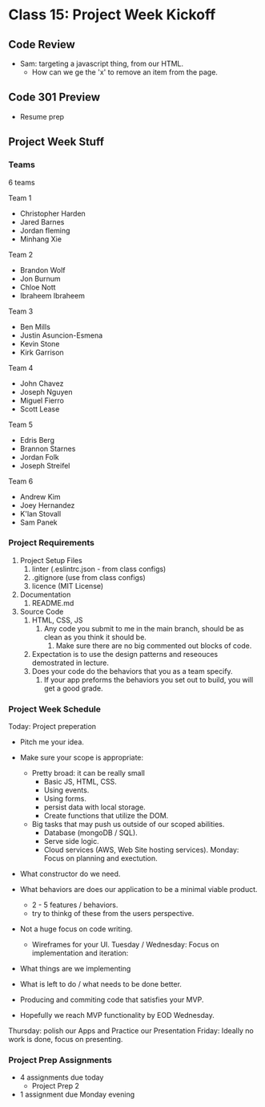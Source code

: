 # Class 15: Project Week Kickoff

## Code Review

* Sam: targeting a javascript thing, from our HTML.
  * How can we ge the 'x' to remove an item from the page.

## Code 301 Preview

* Resume prep

## Project Week Stuff

### Teams

6 teams

Team 1

* Christopher Harden
* Jared Barnes
* Jordan fleming
* Minhang Xie

Team 2

* Brandon Wolf
* Jon Burnum
* Chloe Nott
* Ibraheem Ibraheem

Team 3

* Ben Mills
* Justin Asuncion-Esmena
* Kevin Stone
* Kirk Garrison

Team 4

* John Chavez
* Joseph Nguyen
* Miguel Fierro
* Scott Lease

Team 5

* Edris Berg
* Brannon Starnes
* Jordan Folk
* Joseph Streifel

Team 6

* Andrew Kim
* Joey Hernandez
* K'lan Stovall
* Sam Panek

### Project Requirements

1. Project Setup Files
   1. linter (.eslintrc.json - from class configs)
   2. .gitignore (use from class configs)
   3. licence (MIT License)
2. Documentation
   1. README.md
3. Source Code
   1. HTML, CSS, JS
      1. Any code you submit to me in the main branch, should be as clean as you think it should be.
         1. Make sure there are no big commented out blocks of code.
   2. Expectation is to use the design patterns and reseouces demostrated in lecture.
   3. Does your code do the behaviors that you as a team specify.
      1. If your app preforms the behaviors you set out to build, you will get a good grade.

### Project Week Schedule

Today: Project preperation

* Pitch me your idea.
* Make sure your scope is appropriate:
  * Pretty broad: it can be really small
    * Basic JS, HTML, CSS.
    * Using events.
    * Using forms.
    * persist data with local storage.
    * Create functions that utilize the DOM.
  * Big tasks that may push us outside of our scoped abilities.
    * Database (mongoDB / SQL).
    * Serve side logic.
    * Cloud services (AWS, Web Site hosting services).
Monday: Focus on planning and exectution.

* What constructor do we need.
* What behaviors are does our application to be a minimal viable product.
  * 2 - 5 features / behaviors.
  * try to thinkg of these from the users perspective.
* Not a huge focus on code writing.
  * Wireframes for your UI.
Tuesday / Wednesday: Focus on implementation and iteration:

* What things are we implementing
* What is left to do / what needs to be done better.
* Producing and commiting code that satisfies your MVP.
* Hopefully we reach MVP functionality by EOD Wednesday.

Thursday: polish our Apps and Practice our Presentation
Friday: Ideally no work is done, focus on presenting.

### Project Prep Assignments

* 4 assignments due today
  * Project Prep 2
* 1 assignment due Monday evening
